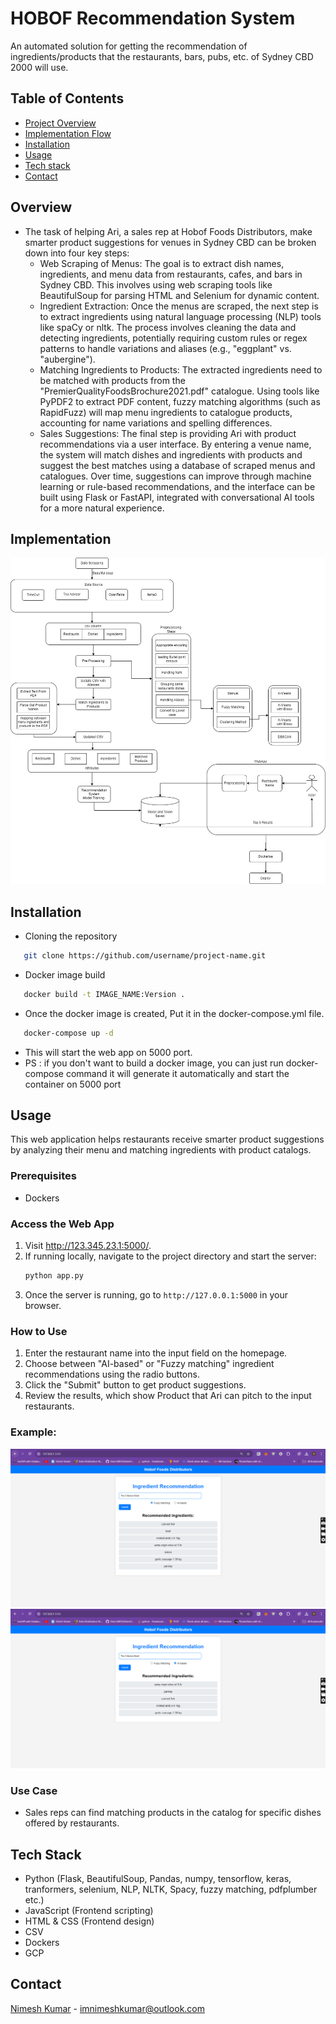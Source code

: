 # HOBOF Recommendation System
An automated solution for getting the recommendation of ingredients/products that the restaurants, bars, pubs, etc. of Sydney CBD 2000 will use.

## Table of Contents
- [Project Overview](#overview)
- [Implementation Flow](#Implementaion)
- [Installation](#installation)
- [Usage](#usage)
- [Tech stack](#technologies-used)
- [Contact](#contact)

## Overview
* The task of helping Ari, a sales rep at Hobof Foods Distributors, make smarter product suggestions for venues in Sydney CBD can be broken down into four key steps:
  * Web Scraping of Menus: The goal is to extract dish names, ingredients, and menu data from restaurants, cafes, and bars in Sydney CBD. This involves using web scraping tools like BeautifulSoup for parsing HTML and Selenium for dynamic content.
  * Ingredient Extraction: Once the menus are scraped, the next step is to extract ingredients using natural language processing (NLP) tools like spaCy or nltk. The process involves cleaning the data and detecting ingredients, potentially requiring custom rules or regex patterns to handle variations and aliases (e.g., "eggplant" vs. "aubergine").
  * Matching Ingredients to Products: The extracted ingredients need to be matched with products from the "PremierQualityFoodsBrochure2021.pdf" catalogue. Using tools like PyPDF2 to extract PDF content, fuzzy matching algorithms (such as RapidFuzz) will map menu ingredients to catalogue products, accounting for name variations and spelling differences.
  * Sales Suggestions: The final step is providing Ari with product recommendations via a user interface. By entering a venue name, the system will match dishes and ingredients with products and suggest the best matches using a database of scraped menus and catalogues. Over time, suggestions can improve through machine learning or rule-based recommendations, and the interface can be built using Flask or FastAPI, integrated with conversational AI tools for a more natural experience.
 
## Implementation
![Alt text](./static/HOBOF-WorkFLowdrawio.jpg)

## Installation
* Cloning the repository
```bash
   git clone https://github.com/username/project-name.git
   ```
* Docker image build 
```bash
   docker build -t IMAGE_NAME:Version .
   ```
* Once the docker image is created, Put it in the docker-compose.yml file.
```bash
   docker-compose up -d
   ```
* This will start the web app on 5000 port.
* PS : if you don't want to build a docker image, you can just run docker-compose command it will generate it automatically and start the container on 5000 port

## Usage
This web application helps restaurants receive smarter product suggestions by analyzing their menu and matching ingredients with product catalogs.

### Prerequisites
- Dockers

### Access the Web App
1. Visit http://123.345.23.1:5000/.
2. If running locally, navigate to the project directory and start the server:
   ```bash
   python app.py
   ```
3. Once the server is running, go to `http://127.0.0.1:5000` in your browser.
### How to Use
1. Enter the restaurant name into the input field on the homepage.
2. Choose between "AI-based" or "Fuzzy matching" ingredient recommendations using the radio buttons.
3. Click the "Submit" button to get product suggestions.
4. Review the results, which show Product that Ari can pitch to the input restaurants.
### Example:
![Alt text](./static/fuzzy-result.png)
![Alt text](./static/ai-results.png)

### Use Case
* Sales reps can find matching products in the catalog for specific dishes offered by restaurants.

## Tech Stack
- Python (Flask, BeautifulSoup, Pandas, numpy, tensorflow, keras, tranformers, selenium, NLP, NLTK, Spacy, fuzzy matching, pdfplumber etc.)
- JavaScript (Frontend scripting)
- HTML & CSS (Frontend design)
- CSV
- Dockers
- GCP

## Contact
[Nimesh Kumar](https://github.com/NonlinerNimesh) - imnimeshkumar@outlook.com
